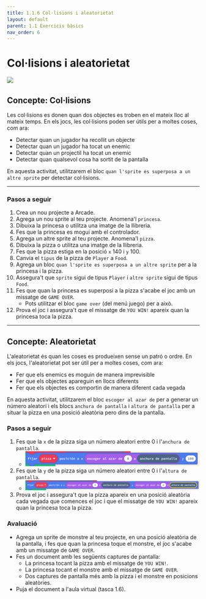 ```yaml
---
title: 1.1.6 Col·lisions i aleatorietat
layout: default
parent: 1.1 Exercicis bàsics
nav_order: 6
---
```


# Col·lisions i aleatorietat

![](https://pxt.azureedge.net/blob/955a32b191285959eff001fec8f260c8b9261509/static/concepts/princess-pizza.png)


## Concepte: Col·lisions

Les col·lisions es donen quan dos objectes es troben en el mateix lloc al mateix temps. En els jocs, les col·lisions poden ser útils per a moltes coses, com ara:

- Detectar quan un jugador ha recollit un objecte
- Detectar quan un jugador ha tocat un enemic
- Detectar quan un projectil ha tocat un enemic
- Detectar quan qualsevol cosa ha sortit de la pantalla

En aquesta activitat, utilitzarem el bloc `quan l'sprite es superposa a un altre sprite` per detectar col·lisions.

---

### Pasos a seguir

1. Crea un nou projecte a Arcade.
2. Agrega un nou sprite al teu projecte. Anomena'l `princesa`.
3. Dibuixa la princesa o utilitza una imatge de la llibreria.
4. Fes que la princesa es mogui amb el controlador.
5. Agrega un altre sprite al teu projecte. Anomena'l `pizza`.
6. Dibuixa la pizza o utilitza una imatge de la llibreria.
7. Fes que la pizza estiga en la posició `x` 140 i `y` 100.
8. Canvia el `tipus` de la pizza de `Player` a `Food`.
9. Agrega un bloc `quan l'sprite es superposa a un altre sprite` per a la princesa i la pizza.
10. Assegura't que `sprite` sigui de tipus `Player` i `altre sprite` sigui de tipus `Food`.
11. Fes que quan la princesa es superposi a la pizza s'acabe el joc amb un missatge de `GAME OVER`.
    - Pots utilitzar el bloc `game over` (del menú juego) per a això.
12. Prova el joc i assegura't que el missatge de `YOU WIN!` apareix quan la princesa toca la pizza.

---

## Concepte: Aleatorietat

L'aleatorietat és quan les coses es produeixen sense un patró o ordre. En els jocs, l'aleatorietat pot ser útil per a moltes coses, com ara:

- Fer que els enemics es moguin de manera imprevisible
- Fer que els objectes apareguin en llocs diferents
- Fer que els objectes es comportin de manera diferent cada vegada

En aquesta activitat, utilitzarem el bloc `escoger al azar de` per a generar un número aleatori i els blocs `anchura de pantalla` i `altura de pantalla` per a situar la pizza en una posició aleatòria pero dins de la pantalla.

### Pasos a seguir

1. Fes que la `x` de la pizza siga un número aleatori entre 0 i l'`anchura de pantalla`.
   - ![alt text](../../images/fixar_pizza_random_x.png)
2. Fes que la `y` de la pizza siga un número aleatori entre 0 i l'`altura de pantalla`.
   - ![alt text](../../images/fixar_pizza_random.png)
3. Prova el joc i assegura't que la pizza apareix en una posició aleatòria cada vegada que comences el joc i que el missatge de `YOU WIN!` apareix quan la princesa toca la pizza.

### Avaluació

- Agrega un sprite de monstre al teu projecte, en una posició aleatòria de la pantalla, i fes que quan la princesa toque el monstre, el joc s'acabe amb un missatge de `GAME OVER`. 
- Fes un document amb les següents captures de pantalla:
  - La princesa tocant la pizza amb el missatge de `YOU WIN!`.
  - La princesa tocant el monstre amb el missatge de `GAME OVER`.
  - Dos captures de pantalla més amb la pizza i el monstre en posicions aleatòries.
- Puja el document a l'aula virtual (tasca 1.6). 